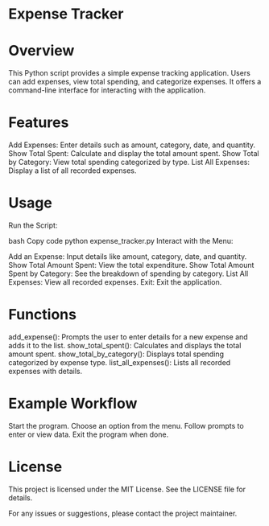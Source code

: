 # Expense Tracker

# Overview
This Python script provides a simple expense tracking application. Users can add expenses, view total spending, and categorize expenses. It offers a command-line interface for interacting with the application.

# Features
Add Expenses: Enter details such as amount, category, date, and quantity.
Show Total Spent: Calculate and display the total amount spent.
Show Total by Category: View total spending categorized by type.
List All Expenses: Display a list of all recorded expenses.


# Usage
Run the Script:

bash
Copy code
python expense_tracker.py
Interact with the Menu:

Add an Expense: Input details like amount, category, date, and quantity.
Show Total Amount Spent: View the total expenditure.
Show Total Amount Spent by Category: See the breakdown of spending by category.
List All Expenses: View all recorded expenses.
Exit: Exit the application.

# Functions
add_expense(): Prompts the user to enter details for a new expense and adds it to the list.
show_total_spent(): Calculates and displays the total amount spent.
show_total_by_category(): Displays total spending categorized by expense type.
list_all_expenses(): Lists all recorded expenses with details.

# Example Workflow
Start the program.
Choose an option from the menu.
Follow prompts to enter or view data.
Exit the program when done.



# License
This project is licensed under the MIT License. See the LICENSE file for details.

For any issues or suggestions, please contact the project maintainer.








